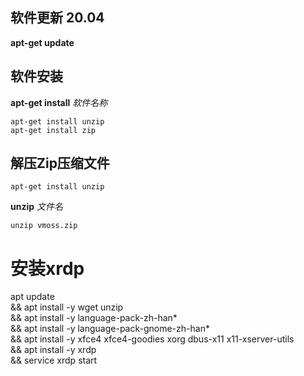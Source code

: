
## 软件更新 20.04
**apt-get update**

## 软件安装
**apt-get install** *软件名称*
```
apt-get install unzip
apt-get install zip
```

## 解压Zip压缩文件
```
apt-get install unzip
```
**unzip** *文件名*
```
unzip vmoss.zip
```

# 安装xrdp
apt update \
&& apt install -y wget unzip \
&& apt install -y language-pack-zh-han* \
&& apt install -y language-pack-gnome-zh-han* \
&& apt install -y xfce4 xfce4-goodies xorg dbus-x11 x11-xserver-utils \
&& apt install -y xrdp \
&& service xrdp start

